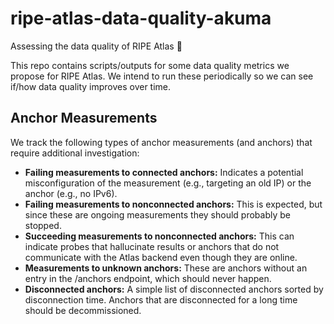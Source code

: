 # ripe-atlas-data-quality-akuma

Assessing the data quality of RIPE Atlas 👹

This repo contains scripts/outputs for some data quality metrics we propose for RIPE
Atlas. We intend to run these periodically so we can see if/how data quality improves
over time.

## Anchor Measurements

We track the following types of anchor measurements (and anchors) that require
additional investigation:

- **Failing measurements to connected anchors:** Indicates a potential misconfiguration
  of the measurement (e.g., targeting an old IP) or the anchor (e.g., no IPv6).
- **Failing measurements to nonconnected anchors:** This is expected, but since these
  are ongoing measurements they should probably be stopped.
- **Succeeding measurements to nonconnected anchors:** This can indicate probes that
  hallucinate results or anchors that do not communicate with the Atlas backend even
  though they are online.
- **Measurements to unknown anchors:** These are anchors without an entry in the
  /anchors endpoint, which should never happen.
- **Disconnected anchors:** A simple list of disconnected anchors sorted by
  disconnection time. Anchors that are disconnected for a long time should be
  decommissioned.
